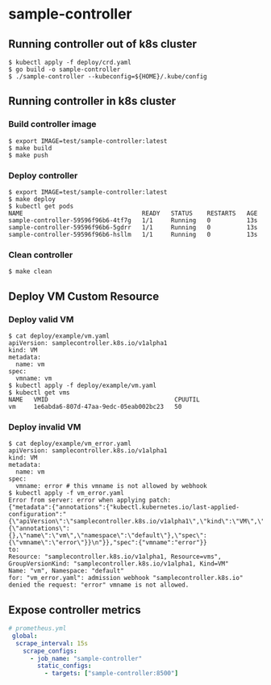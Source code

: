 # sample-controller

## Running controller out of k8s cluster
```shell
$ kubectl apply -f deploy/crd.yaml
$ go build -o sample-controller
$ ./sample-controller --kubeconfig=${HOME}/.kube/config
```

## Running controller in k8s cluster

### Build controller image
```shell
$ export IMAGE=test/sample-controller:latest
$ make build
$ make push
```

### Deploy controller
```shell
$ export IMAGE=test/sample-controller:latest
$ make deploy
$ kubectl get pods
NAME                                 READY   STATUS    RESTARTS   AGE
sample-controller-59596f96b6-4tf7g   1/1     Running   0          13s
sample-controller-59596f96b6-5gdrr   1/1     Running   0          13s
sample-controller-59596f96b6-hsllm   1/1     Running   0          13s
```

### Clean controller
```shell
$ make clean
```

## Deploy VM Custom Resource

### Deploy valid VM
```shell
$ cat deploy/example/vm.yaml
apiVersion: samplecontroller.k8s.io/v1alpha1
kind: VM
metadata:
  name: vm
spec:
  vmname: vm
$ kubectl apply -f deploy/example/vm.yaml
$ kubectl get vms
NAME   VMID                                   CPUUTIL
vm     1e6abda6-807d-47aa-9edc-05eab002bc23   50
```

### Deploy invalid VM
```shell
$ cat deploy/example/vm_error.yaml
apiVersion: samplecontroller.k8s.io/v1alpha1
kind: VM
metadata:
  name: vm
spec:
  vmname: error # this vmname is not allowed by webhook
$ kubectl apply -f vm_error.yaml 
Error from server: error when applying patch:
{"metadata":{"annotations":{"kubectl.kubernetes.io/last-applied-configuration":"{\"apiVersion\":\"samplecontroller.k8s.io/v1alpha1\",\"kind\":\"VM\",\"metadata\":{\"annotations\":{},\"name\":\"vm\",\"namespace\":\"default\"},\"spec\":{\"vmname\":\"error\"}}\n"}},"spec":{"vmname":"error"}}
to:
Resource: "samplecontroller.k8s.io/v1alpha1, Resource=vms", GroupVersionKind: "samplecontroller.k8s.io/v1alpha1, Kind=VM"
Name: "vm", Namespace: "default"
for: "vm_error.yaml": admission webhook "samplecontroller.k8s.io" denied the request: "error" vmname is not allowed.
```

## Expose controller metrics
```yaml
# prometheus.yml
 global:
  scrape_interval: 15s
    scrape_configs:
      - job_name: "sample-controller"
        static_configs:
          - targets: ["sample-controller:8500"]
```
